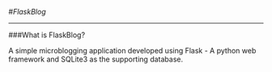 #*FlaskBlog*
****
###What is FlaskBlog?

A simple microblogging application developed using Flask - A python web framework and SQLite3 as the supporting database.

